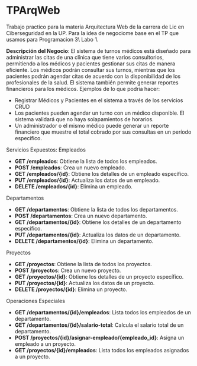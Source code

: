 # TPArqWeb
Trabajo practico para la materia Arquitectura Web de la carrera de Lic en Ciberseguridad en la UP. Para la idea de negociome base en el TP que usamos para Programacion 3\ Labo 1.

**Descripción del Negocio**: El sistema de turnos médicos está diseñado para administrar las citas de una clínica que tiene varios consultorios, permitiendo a los médicos y pacientes gestionar sus citas de manera eficiente. Los médicos podrán consultar sus turnos, mientras que los pacientes podrán agendar citas de acuerdo con la disponibilidad de los profesionales de la salud. El sistema también permite generar reportes financieros para los médicos.
Ejemplos de lo que podria hacer: 
 - Registrar Médicos y Pacientes en el sistema a través de los servicios CRUD 
 - Los pacientes pueden agendar un turno con un médico disponible. El sistema validará que no haya solapamientos de horarios.
 - Un administrador o el mismo médico puede generar un reporte financiero que muestre el total cobrado por sus consultas en un período específico.

Servicios Expuestos:
Empleados
- **GET /empleados**: Obtiene la lista de todos los empleados.
- **POST /empleados**: Crea un nuevo empleado.
- **GET /empleados/{id}**: Obtiene los detalles de un empleado específico.
- **PUT /empleados/{id}**: Actualiza los datos de un empleado.
- **DELETE /empleados/{id}**: Elimina un empleado.

Departamentos
- **GET /departamentos**: Obtiene la lista de todos los departamentos.
- **POST /departamentos**: Crea un nuevo departamento.
- **GET /departamentos/{id}**: Obtiene los detalles de un departamento específico.
- **PUT /departamentos/{id}**: Actualiza los datos de un departamento.
- **DELETE /departamentos/{id}**: Elimina un departamento.

Proyectos
- **GET /proyectos**: Obtiene la lista de todos los proyectos.
- **POST /proyectos**: Crea un nuevo proyecto.
- **GET /proyectos/{id}**: Obtiene los detalles de un proyecto específico.
- **PUT /proyectos/{id}**: Actualiza los datos de un proyecto.
- **DELETE /proyectos/{id}**: Elimina un proyecto.

Operaciones Especiales
- **GET /departamentos/{id}/empleados**: Lista todos los empleados de un departamento.
- **GET /departamentos/{id}/salario-total**: Calcula el salario total de un departamento.
- **POST /proyectos/{id}/asignar-empleado/{empleado_id}**: Asigna un empleado a un proyecto.
- **GET /proyectos/{id}/empleados**: Lista todos los empleados asignados a un proyecto.
